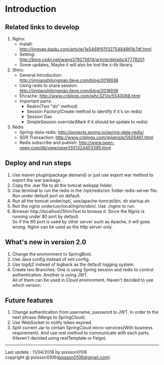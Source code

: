 # Introduction

## Related links to develop
1. Nginx:
   * Install: http://jingyan.baidu.com/article/1e5468f97f3275484961b7df.html
   * Setting: http://blog.csdn.net/wang379275614/article/details/47778201
   * Some updates, Maybe it will also be lost the z-lib library.
2. Shiro:
   * General Introduction: http://jinnianshilongnian.iteye.com/blog/2018936
   * Using redis to share session: http://jinnianshilongnian.iteye.com/blog/2018936
   * Ehcache: http://www.cnblogs.com/whc321/p/5543068.html
   * Important parts:
     * Realm(Two "do" method)
     * Session Factory(Create method to identify if it's on redis)
     * Session Dao
     * SimpleSession override(Mark if it should be update to redis)
3. Redis
   * Spring-data-redis: http://projects.spring.io/spring-data-redis/
   * SDR Transaction: http://www.cnblogs.com/qijiang/p/5626461.html
   * Redis subscribe and publish: http://www.open-open.com/lib/view/open1351324403395.html


## Deploy and run steps
1. Use maven plugin(package demand) or just use export war method to export the war package.
2. Copy the .war file to all the tomcat webapp folder.
3. Use terminal to run the redis in the /opt/redis/src folder redis-server file. Run under default port on default.
4. Run all the tomcat under/opt/, use/apache-tomcat/bin, sh startup.sh.
5. Run the ngnix under/usr/local/nginx/sbin/. Use ./nginx to run.
6. Browser http://localhost/ShiroTest to browse it. Since the Ngnix is running under 80 port by default.
   </br>So if the 80 port is used by other server such as Apache, it will goes wrong. Nginx can be used as the http server only.

## What's new in version 2.0
1. Change the environment to SpringBoot.
2. Use Java config instead of xml config.
3. Use log4j2 instead of logback as the default logging system.
4. Create two Branches. One is using Spring session and redis to control authentication. Another is using JWT.
   </br>All of them can be used in Cloud environment. Haven't decided to use which version.

## Future features
1. Change authentication from username, password to JWT. In order to the next phrase.(Merge to SpringCloud).
2. Use WebSocket to notify token expired.
3. Split current Jar to certain SpringCloud micro-services(With business requirement). And use rest method to communicate with each parts.
   </br>(Haven't decided using restTemplate or Feign).

***
Last update : 11/04/2016 by poisson0106
</br>copyright @ poisson0106(poisson0106@gmail.com)
